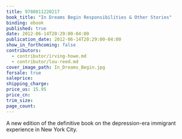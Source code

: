 ```yaml
---
title: 9780811220217
book_title: "In Dreams Begin Responsibilities & Other Stories"
binding: ebook
published: true
date: 2012-06-14T20:29:00-04:00
publication_date: 2012-06-14T20:29:00-04:00
show_in_forthcoming: false
contributors:
  - contributor/irving-howe.md
  - contributor/lou-reed.md
cover_image_path: In_Dreams_Begin.jpg
forsale: true
saleprice:
shipping_charge:
price_us: 15.95
price_cn:
trim_size:
page_count:
---
```

A new edition of the definitive book on the depression-era immigrant experience in New York City.

